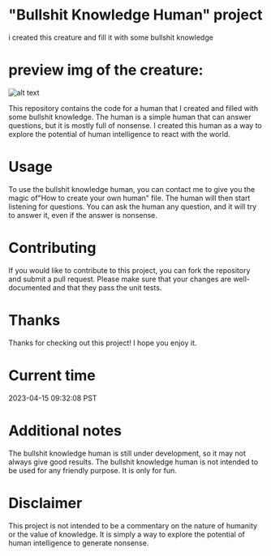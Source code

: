 # "Bullshit Knowledge Human" project
i created this creature and fill it with some bullshit knowledge
# preview img of the creature:
![alt text]()



This repository contains the code for a human that I created and filled with some bullshit knowledge. The human is a simple human that can answer questions, but it is mostly full of nonsense. I created this human as a way to explore the potential of human intelligence to react with the world.

# Usage
To use the bullshit knowledge human, you can contact me to give you the magic of"How to create your own human" file. The human will then start listening for questions. You can ask the human any question, and it will try to answer it, even if the answer is nonsense.

# Contributing
If you would like to contribute to this project, you can fork the repository and submit a pull request. Please make sure that your changes are well-documented and that they pass the unit tests.

# Thanks
Thanks for checking out this project! I hope you enjoy it.

# Current time
2023-04-15 09:32:08 PST

# Additional notes
The bullshit knowledge human is still under development, so it may not always give good results.
The bullshit knowledge human is not intended to be used for any friendly purpose. It is only for fun.
# Disclaimer
This project is not intended to be a commentary on the nature of humanity or the value of knowledge. It is simply a way to explore the potential of human intelligence to generate nonsense.
